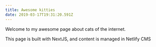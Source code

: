 ```yaml
---
title: Awesome kitties
date: 2019-03-17T19:31:20.591Z
---
```


Welcome to my awesome page about cats of the internet.

This page is built with NextJS, and content is managed in Netlify CMS
